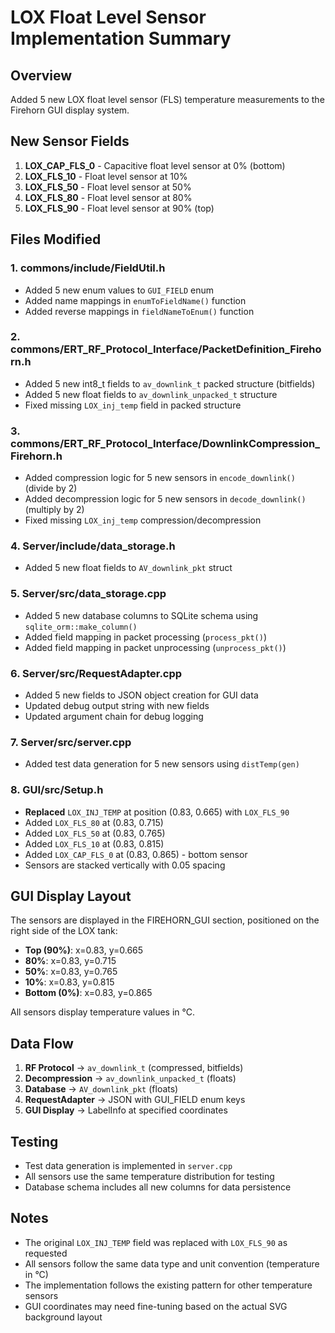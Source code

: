 # LOX Float Level Sensor Implementation Summary

## Overview
Added 5 new LOX float level sensor (FLS) temperature measurements to the Firehorn GUI display system.

## New Sensor Fields
1. **LOX_CAP_FLS_0** - Capacitive float level sensor at 0% (bottom)
2. **LOX_FLS_10** - Float level sensor at 10%
3. **LOX_FLS_50** - Float level sensor at 50%
4. **LOX_FLS_80** - Float level sensor at 80%
5. **LOX_FLS_90** - Float level sensor at 90% (top)

## Files Modified

### 1. **commons/include/FieldUtil.h**
   - Added 5 new enum values to `GUI_FIELD` enum
   - Added name mappings in `enumToFieldName()` function
   - Added reverse mappings in `fieldNameToEnum()` function

### 2. **commons/ERT_RF_Protocol_Interface/PacketDefinition_Firehorn.h**
   - Added 5 new int8_t fields to `av_downlink_t` packed structure (bitfields)
   - Added 5 new float fields to `av_downlink_unpacked_t` structure
   - Fixed missing `LOX_inj_temp` field in packed structure

### 3. **commons/ERT_RF_Protocol_Interface/DownlinkCompression_Firehorn.h**
   - Added compression logic for 5 new sensors in `encode_downlink()` (divide by 2)
   - Added decompression logic for 5 new sensors in `decode_downlink()` (multiply by 2)
   - Fixed missing `LOX_inj_temp` compression/decompression

### 4. **Server/include/data_storage.h**
   - Added 5 new float fields to `AV_downlink_pkt` struct

### 5. **Server/src/data_storage.cpp**
   - Added 5 new database columns to SQLite schema using `sqlite_orm::make_column()`
   - Added field mapping in packet processing (`process_pkt()`)
   - Added field mapping in packet unprocessing (`unprocess_pkt()`)

### 6. **Server/src/RequestAdapter.cpp**
   - Added 5 new fields to JSON object creation for GUI data
   - Updated debug output string with new fields
   - Updated argument chain for debug logging

### 7. **Server/src/server.cpp**
   - Added test data generation for 5 new sensors using `distTemp(gen)`

### 8. **GUI/src/Setup.h**
   - **Replaced** `LOX_INJ_TEMP` at position (0.83, 0.665) with `LOX_FLS_90`
   - Added `LOX_FLS_80` at (0.83, 0.715)
   - Added `LOX_FLS_50` at (0.83, 0.765)
   - Added `LOX_FLS_10` at (0.83, 0.815)
   - Added `LOX_CAP_FLS_0` at (0.83, 0.865) - bottom sensor
   - Sensors are stacked vertically with 0.05 spacing

## GUI Display Layout
The sensors are displayed in the FIREHORN_GUI section, positioned on the right side of the LOX tank:
- **Top (90%)**: x=0.83, y=0.665
- **80%**: x=0.83, y=0.715
- **50%**: x=0.83, y=0.765
- **10%**: x=0.83, y=0.815
- **Bottom (0%)**: x=0.83, y=0.865

All sensors display temperature values in °C.

## Data Flow
1. **RF Protocol** → `av_downlink_t` (compressed, bitfields)
2. **Decompression** → `av_downlink_unpacked_t` (floats)
3. **Database** → `AV_downlink_pkt` (floats)
4. **RequestAdapter** → JSON with GUI_FIELD enum keys
5. **GUI Display** → LabelInfo at specified coordinates

## Testing
- Test data generation is implemented in `server.cpp`
- All sensors use the same temperature distribution for testing
- Database schema includes all new columns for data persistence

## Notes
- The original `LOX_INJ_TEMP` field was replaced with `LOX_FLS_90` as requested
- All sensors follow the same data type and unit convention (temperature in °C)
- The implementation follows the existing pattern for other temperature sensors
- GUI coordinates may need fine-tuning based on the actual SVG background layout
